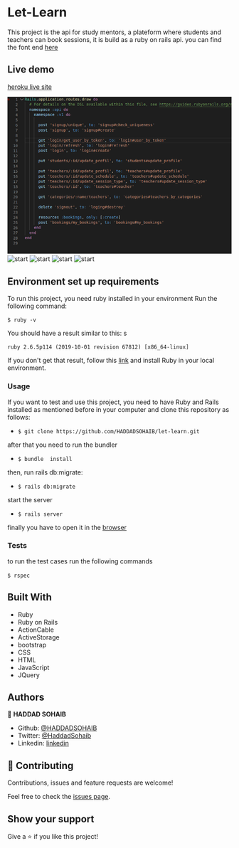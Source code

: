 # Let-Learn

This project is the api for study mentors, a plateform where students and teachers can book sessions, it is build as a ruby on rails api. you can find the font end [here](https://github.com/HADDADSOHAIB/study-mentors)


## Live demo

[heroku live site](http://study-mentors-api.herokuapp.com/)

![start](/public/images/readme/1.png)
![start](/public/images/readme/2.png)
![start](/public/images/readme/3.png)
![start](/public/images/readme/4.png)
![start](/public/images/readme/5.png)

## Environment set up requirements

To run this project, you need ruby installed in your environment
Run the following command:

```
$ ruby -v
```

You should have a result similar to this:
s
```
ruby 2.6.5p114 (2019-10-01 revision 67812) [x86_64-linux]
```

If you don't get that result, follow this [link](https://www.ruby-lang.org/en/documentation/installation/) and install Ruby in your local environment.


### Usage

If you want to test and use this project, you need to have Ruby and Rails installed  as mentioned before in your computer and clone this repository as follows:
* `$ git clone https://github.com/HADDADSOHAIB/let-learn.git`

after that you need to run the bundler
* `$ bundle  install`

then, run rails db:migrate:
* `$ rails db:migrate`

start the server
* `$ rails server`

finally you have to open it in the [browser](http://localhost:3000/)

### Tests

to run the test cases run the following commands


```$ rspec```


## Built With

- Ruby
- Ruby on Rails
- ActionCable
- ActiveStorage
- bootstrap
- CSS
- HTML
- JavaScript
- JQuery

## Authors

👤 **HADDAD SOHAIB**

- Github: [@HADDADSOHAIB](https://github.com/HADDADSOHAIB)
- Twitter: [@HaddadSohaib](https://twitter.com/HaddadSohaib)
- Linkedin: [linkedin](https://www.linkedin.com/in/sohaibhaddad/)


## 🤝 Contributing

Contributions, issues and feature requests are welcome!

Feel free to check the [issues page](issues/).

## Show your support

Give a ⭐️ if you like this project!
